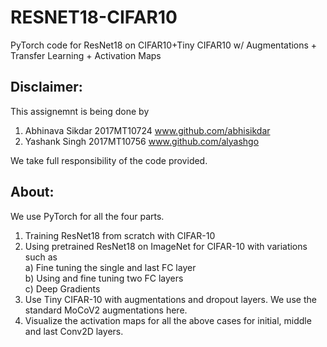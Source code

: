 # RESNET18-CIFAR10
PyTorch code for ResNet18 on CIFAR10+Tiny CIFAR10 w/ Augmentations + Transfer Learning + Activation Maps
## Disclaimer:
This assignemnt is being done by
  1) Abhinava Sikdar 2017MT10724 www.github.com/abhisikdar
  2) Yashank Singh 2017MT10756 www.github.com/alyashgo

We take full responsibility of the code provided.

## About:
We use PyTorch for all the four parts.
  1) Training ResNet18 from scratch with CIFAR-10
  2) Using pretrained ResNet18 on ImageNet for CIFAR-10 with variations such as <br />
    a) Fine tuning the single and last FC layer <br />
    b) Using and fine tuning two FC layers <br />
    c) Deep Gradients
  3) Use Tiny CIFAR-10 with augmentations and dropout layers. We use the standard MoCoV2 augmentations here.
  4) Visualize the activation maps for all the above cases for initial, middle and last Conv2D layers.
  
